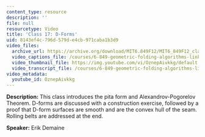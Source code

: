 ```yaml
---
content_type: resource
description: ''
file: null
resourcetype: Video
title: 'Class 17: D-Forms'
uid: 8143ef4c-796d-579d-e4cb-971caba1b3d9
video_files:
  archive_url: https://archive.org/download/MIT6.849F12/MIT6_849F12_class17_300k.mp4
  video_captions_file: /courses/6-849-geometric-folding-algorithms-linkages-origami-polyhedra-fall-2012/97f7f009b98d54c1b5fbc30de922cea1_OznepAivkkg.vtt
  video_thumbnail_file: https://img.youtube.com/vi/OznepAivkkg/default.jpg
  video_transcript_file: /courses/6-849-geometric-folding-algorithms-linkages-origami-polyhedra-fall-2012/c3cdacd827185ee02e042747b7f9b234_OznepAivkkg.pdf
video_metadata:
  youtube_id: OznepAivkkg
---
```


**Description:** This class introduces the pita form and Alexandrov-Pogorelov Theorem. D-forms are discussed with a construction exercise, followed by a proof that D-form surfaces are smooth and are the convex hull of the seam. Rolling belts are addressed at the end.

**Speaker:** Erik Demaine